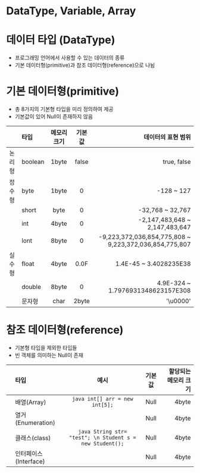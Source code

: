DataType, Variable, Array
===

데이터 타입 (DataType)
===
- 프로그래밍 언어에서 사용할 수 있는 데이터의 종류
- 기본 데이터형(primitive)과 참조 데이터형(reference)으로 나뉨

기본 데이터형(primitive)
====
- 총 8가지의 기본형 타입을 미리 정의하여 제공
- 기본값이 있어 Null이 존재하지 않음

|    | 타입 | 메모리 크기 | 기본값 | 데이터의 표현 범위 |
|:---|:---|:---:|:---:|---:|
| 논리형 | boolean | 1byte | false | true, false |
| 정수형 | byte | 1byte | 0 | -128 ~ 127 |
|       | short | byte | 0 | -32,768 ~ 32,767 |
|       | int   | 4byte | 0 | -2,147,483,648 ~ 2,147,483,647 |
|       | lont  | 8byte | 0 | -9,223,372,036,854,775,808 ~ 9,223,372,036,854,775,807 |
| 실수형 | float | 4byte | 0.0F | 1.4E-45 ~ 3.4028235E38 |
|       | double | 8byte | 0 | 4.9E-324 ~ 1.7976931348623157E308 |
|   | 문자형 | char | 2byte | '\u0000' | 0 ~ 65,535 |

참조 데이터형(reference)
====
- 기본형 타입을 제외한 타입들
- 빈 객체를 의미하는 Null이 존재

|   | 타입 | 예시 | 기본값 | 할당되는 메모리 크기 |
|:---|:---|:---:|:---:|---:|
|   | 배열(Array) | ```java int[] arr = new int[5];```| Null | 4byte |
|   | 열거(Enumeration) |   | Null | 4byte |
|   | 클래스(class) | ```java String str= "test"; \n Student s = new Student();``` | Null | 4byte |
|   | 인터페이스(Interface) |   | Null | 4byte |
